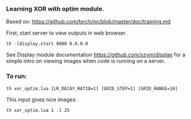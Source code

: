 ### Learning XOR with optim module.
Based on: https://github.com/torch/nn/blob/master/doc/training.md

First, start server to view outputs in web browser.

 `th -ldisplay.start 8000 0.0.0.0`

See Display module documentation https://github.com/szym/display 
for a simple intro on viewing images when code is running on a server.

### To run:

  `th xor_optim.lua [LR_DECAY_RATIO=1] [GRID_STEP=1] [GRID_RANGE=10]`
  
This input gives nice images:

  `th xor_optim.lua 1 .1 25`

